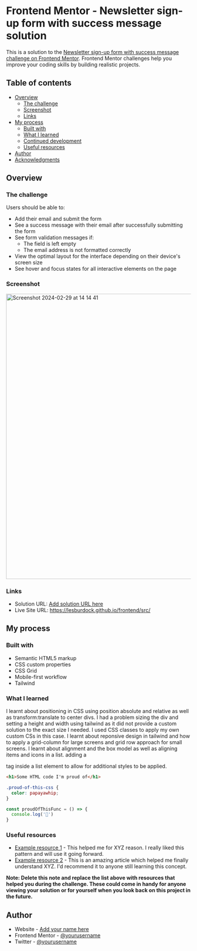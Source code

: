# Frontend Mentor - Newsletter sign-up form with success message solution

This is a solution to the [Newsletter sign-up form with success message challenge on Frontend Mentor](https://www.frontendmentor.io/challenges/newsletter-signup-form-with-success-message-3FC1AZbNrv). Frontend Mentor challenges help you improve your coding skills by building realistic projects. 

## Table of contents

- [Overview](#overview)
  - [The challenge](#the-challenge)
  - [Screenshot](#screenshot)
  - [Links](#links)
- [My process](#my-process)
  - [Built with](#built-with)
  - [What I learned](#what-i-learned)
  - [Continued development](#continued-development)
  - [Useful resources](#useful-resources)
- [Author](#author)
- [Acknowledgments](#acknowledgments)


## Overview

### The challenge

Users should be able to:

- Add their email and submit the form
- See a success message with their email after successfully submitting the form
- See form validation messages if:
  - The field is left empty
  - The email address is not formatted correctly
- View the optimal layout for the interface depending on their device's screen size
- See hover and focus states for all interactive elements on the page

### Screenshot

<img width="777" alt="Screenshot 2024-02-29 at 14 14 41" src="https://github.com/LesBurdock/frontend/assets/52537031/381dfa01-a3d4-49af-8264-1422d7b72747">


### Links

- Solution URL: [Add solution URL here](https://your-solution-url.com)
- Live Site URL: https://lesburdock.github.io/frontend/src/

## My process

### Built with

- Semantic HTML5 markup
- CSS custom properties
- CSS Grid
- Mobile-first workflow
- Tailwind

### What I learned

I learnt about positioning in CSS using position absolute and relative as well as transform:translate to center divs.
I had a problem sizing the div and setting a height and width using tailwind as it did not provide a custom solution to the exact size I needed. I used CSS classes to apply my own custom CSs in this case. 
I learnt about reponsive design in tailwind and how to apply a grid-column for large screens and grid row approach for small screens.
I learnt about alignment and the box model as well as aligning items and icons in a list. adding a <p> tag inside a list element to allow for additional styles to be applied.

```html
<h1>Some HTML code I'm proud of</h1>
```
```css
.proud-of-this-css {
  color: papayawhip;
}
```
```js
const proudOfThisFunc = () => {
  console.log('🎉')
}
```

### Useful resources

- [Example resource 1](https://www.example.com) - This helped me for XYZ reason. I really liked this pattern and will use it going forward.
- [Example resource 2](https://www.example.com) - This is an amazing article which helped me finally understand XYZ. I'd recommend it to anyone still learning this concept.

**Note: Delete this note and replace the list above with resources that helped you during the challenge. These could come in handy for anyone viewing your solution or for yourself when you look back on this project in the future.**

## Author

- Website - [Add your name here](https://www.your-site.com)
- Frontend Mentor - [@yourusername](https://www.frontendmentor.io/profile/yourusername)
- Twitter - [@yourusername](https://www.twitter.com/yourusername)


